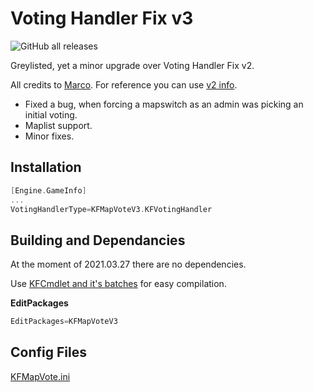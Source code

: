 # Voting Handler Fix v3

![GitHub all releases](https://img.shields.io/github/downloads/InsultingPros/KFMapVoteV3/total)

Greylisted, yet a minor upgrade over Voting Handler Fix v2.

All credits to [Marco](https://steamcommunity.com/profiles/76561197975509070/). For reference you can use [v2 info](https://forums.tripwireinteractive.com/index.php?threads/mod-voting-handler-fix.43202/).

* Fixed a bug, when forcing a mapswitch as an admin was picking an initial voting.
* Maplist support.
* Minor fixes.

## Installation

```cpp
[Engine.GameInfo]
...
VotingHandlerType=KFMapVoteV3.KFVotingHandler
```

## Building and Dependancies

At the moment of 2021.03.27 there are no dependencies.

Use [KFCmdlet and it's batches](https://github.com/InsultingPros/KFCmdlet) for easy compilation.

**EditPackages**

```cpp
EditPackages=KFMapVoteV3
```

## Config Files

[KFMapVote.ini](Configs/KFMapVote.ini 'main config')
